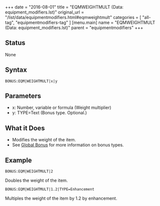 +++
date = "2016-08-01"
title = "EQMWEIGHTMULT (Data: equipment_modifiers.lst)"
original_url = "/list/data/equipmentmodifiers.html#eqmweightmult"
categories = [ "all-tag", "equipmentmodifiers-tag" ]
[menu.main]
    name = "EQMWEIGHTMULT (Data: equipment_modifiers.lst)"
    parent = "equipmentmodifiers"
+++

## Status

None

## Syntax

`BONUS:EQM|WEIGHTMULT|x|y`

## Parameters

-   x: Number, variable or formula (Weight multiplier)
-   y: TYPE=Text (Bonus type. Optional.)



What it Does
------------

-   Modifies the weight of the item.
-   See [Global Bonus](/list/global/bonus.html) for more information on
    bonus types.

Example
-------

`BONUS:EQM|WEIGHTMULT|2`

Doubles the weight of the item.

`BONUS:EQM|WEIGHTMULT|1.2|TYPE=Enhancement`

Multiples the weight of the item by 1.2 by enhancement.


